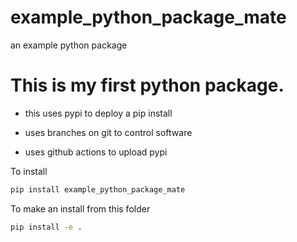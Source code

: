 # example_python_package_mate
an example python package

# This is my first python package.

- this uses pypi to deploy a pip install

- uses branches on git to control software

- uses github actions to upload pypi

To install
```bash
pip install example_python_package_mate
```

To make an install from this folder
```bash
pip install -e .
```